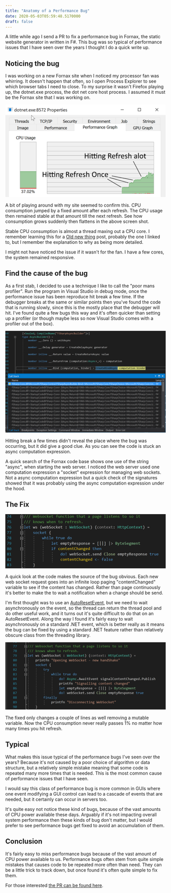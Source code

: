 ```yaml
---
title: "Anatomy of a Performance Bug"
date: 2020-05-03T05:59:48.5170000
draft: false
---
```


A little while ago I send a PR to fix a performance bug in Fornax, the static website generator in written in F#. This bug was so typical of performance issues that I have seen over the years I thought I do a quick write up.

## Noticing the bug

I was working on a new Fornax site when I noticed my processor fan was whirring. It doesn't happen that often, so I open Process Explorer to see which browser tabs I need to close. To my surprise it wasn't Firefox playing up, the dotnet.exe process, the dot net core host process. I assumed it must be the Fornax site that I was working on.

![CPU Graph](CPUGraph.png)

A bit of playing around with my site seemed to confirm this. CPU consumption jumped by a fixed amount after each refresh. The CPU usage then remained stable at that amount till the next refresh. See how consumption grows suddenly then flattens in the above screen shot.

Stable CPU consumption is almost a thread maxing out a CPU core. I remember learning this for a [Old new thing](https://devblogs.microsoft.com/oldnewthing/20061030-01/?p=29193) post, probably the one I linked to, but I remember the explanation to why as being more detailed.

I might not have noticed the issue if it wasn't for the fan. I have a few cores, the system remained responsive.

## Find the cause of the bug

As a first stab, I decided to use a technique I like to call the "poor mans profiler". Run the program in Visual Studio in debug mode, once the performance issue has been reproduce hit break a few time. If the debugger breaks at the same or similar points then you've found the code that is running slowly, since this is the mostly place that the debugger will hit. I've found quite a few bugs this way and it's often quicker than setting up a profiler (or though maybe less so now Visual Studio comes with a profiler out of the box).

![break](break.png)

Hitting break a few times didn't reveal the place where the bug was occurring, but it did give a good clue. As you can see the code is stuck an async computation expression.

A quick search of the Fornax code base shows one use of the string "async", when starting the web server. I noticed the web server used one computation expression a "socket" expression for managing web sockets. Not a async computation expression but a quick check of the signatures showed that it was probably using the async computation expression under the hood.

## The Fix

![code](code.png)

A quick look at the code makes the source of the bug obvious. Each new web socket request goes into an infinite loop paging "contentChanged" variable to see if the content has changed. Rather than page continuously it's better to make the to wait a notification when a change should be send.

I'm first thought was to use an [AutoResetEvent](https://docs.microsoft.com/en-us/dotnet/api/system.threading.autoresetevent), but we need to wait asynchronously on the event, so the thread can return the thread pool and do other useful work, and it turns out it's quite difficult to do that on an AutoResetEvent. Along the way I found it's fairly easy to wait asynchronously on a standard .NET event, which is better really as it means the bug can be fixed by using a standard .NET feature rather than relatively obscure class from the threading library.

![fixed code](fixed-code.png)

The fixed only changes a couple of lines as well removing a mutable variable. Now the CPU consumption never really passes 1% no matter how many times you hit refresh.

## Typical

What makes this issue typical of the performance bugs I've seen over the years? Because it's not caused by a poor choice of algorithm or data structure, but a relatively simple mistake meaning that some code is repeated many more times that is needed. This is the most common cause of performance issues that I have seen.

I would say this class of performance bug is more common in GUIs where one event modifying a GUI control can lead to a cascade of events that are needed, but it certainly can occur in servers too.

It's quite easy not notice these kind of bugs, because of the vast amounts of CPU power available these days. Arguably if it's not impacting overall system performance then these kinds of bug don't matter, but I would prefer to see performance bugs get fixed to avoid an accumulation of them.

## Conclusion

It's fairly easy to miss performance bugs because of the vast amount of CPU power available to us. Performance bugs often stem from quite simple mistakes that causes code to be repeated more often than need. They can be a little trick to track down, but once found it's often quite simple to fix them.

For those interested [the PR can be found here](https://github.com/ionide/Fornax/pull/57/commits/c9adcd0e3c90bbded1994785476b6ad5180f19dc).